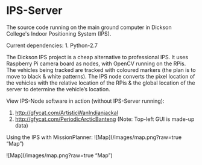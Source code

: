 IPS-Server
==========

The source code running on the main ground computer in Dickson College's Indoor Positioning System (IPS).

Current dependencies:
	1. Python-2.7

The Dickson IPS project is a cheap alternative to professional IPS.
It uses Raspberry Pi camera board as nodes, with OpenCV running on the RPis.
The vehicles being tracked are tracked with coloured markers (the plan is to move to black & white patterns).
The IPS node converts the pixel location of the vehicles with the relative location of the RPis & the global location of the server to determine the vehicle’s location.

View IPS-Node software in action (without IPS-Server running):
1. http://gfycat.com/ArtisticWanIndianjackal
2. http://gfycat.com/PeriodicArcticBanteng (Note: Top-left GUI is made-up data)


Using the IPS with MissionPlanner:
![Map](/images/map.png?raw=true “Map”)

![Map](/images/map.png?raw=true “Map”)